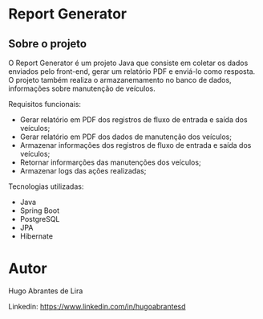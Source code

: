 # Report Generator

## Sobre o projeto
O Report Generator é um projeto Java que consiste em coletar os dados enviados pelo front-end, gerar um relatório PDF e enviá-lo como resposta.
O projeto também realiza o armazanemamento no banco de dados, informações sobre manutenção de veículos.

Requisitos funcionais:
- Gerar relatório em PDF dos registros de fluxo de entrada e saída dos veículos;
- Gerar relatório em PDF dos dados de manutenção dos veículos;
- Armazenar informações dos registros de fluxo de entrada e saída dos veículos;
- Retornar informarções das manutenções dos veículos;
- Armazenar logs das ações realizadas;

Tecnologias utilizadas:
- Java
- Spring Boot
- PostgreSQL
- JPA
- Hibernate

# Autor

Hugo Abrantes de Lira

Linkedin: https://www.linkedin.com/in/hugoabrantesd
